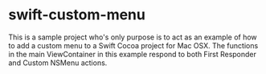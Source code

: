 # swift-custom-menu

This is a sample project who's only purpose is to act as an example of how to add a custom menu to a Swift Cocoa project for Mac OSX. The functions in the main ViewContainer in this example respond to both First Responder and Custom NSMenu actions.

